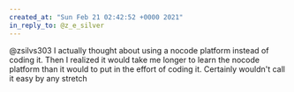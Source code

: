 ```yaml
---
created_at: "Sun Feb 21 02:42:52 +0000 2021"
in_reply_to: @z_e_silver
---
```


@zsilvs303 I actually thought about using a nocode platform instead of coding it. Then I realized it would take me longer to learn the nocode platform than it would to put in the effort of coding it.  Certainly wouldn't call it easy by any stretch